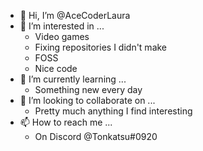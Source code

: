 - 👋 Hi, I’m @AceCoderLaura
- 👀 I’m interested in ...
  - Video games
  - Fixing repositories I didn't make
  - FOSS
  - Nice code
- 🌱 I’m currently learning ...
  - Something new every day
- 💞️ I’m looking to collaborate on ...
  - Pretty much anything I find interesting
- 📫 How to reach me ...
  - On Discord @Tonkatsu#0920

<!---
AceCoderLaura/AceCoderLaura is a ✨ special ✨ repository because its `README.md` (this file) appears on your GitHub profile.
You can click the Preview link to take a look at your changes.
--->
